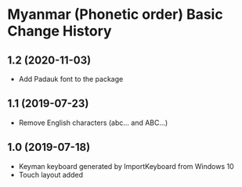Myanmar (Phonetic order) Basic Change History
====================

1.2 (2020-11-03)
------------------
* Add Padauk font to the package

1.1 (2019-07-23)
------------------
* Remove English characters (abc... and ABC...)

1.0 (2019-07-18)
----------------
* Keyman keyboard generated by ImportKeyboard from Windows 10 
* Touch layout added
